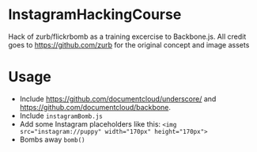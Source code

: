 InstagramHackingCourse
=============

Hack of zurb/flickrbomb as a training excercise to Backbone.js. All credit goes to https://github.com/zurb for the original concept and image assets

# Usage

* Include https://github.com/documentcloud/underscore/ and https://github.com/documentcloud/backbone.
* Include `instagramBomb.js`
* Add some Instagram placeholders like this: `<img src="instagram://puppy" width="170px" height="170px">`
* Bombs away `bomb()`

